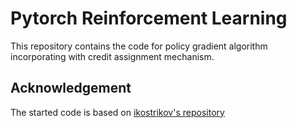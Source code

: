 # Pytorch Reinforcement Learning

This repository contains the code for policy gradient algorithm incorporating
with credit assignment mechanism.

## Acknowledgement

The started code is based on [ikostrikov's repository](https://github.com/ikostrikov/pytorch-a2c-ppo-acktr-gail)
